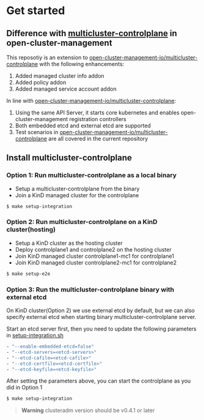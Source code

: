 # Get started

## Difference with [multicluster-controlplane](https://github.com/open-cluster-management-io/multicluster-controlplane) in open-cluster-management

This reposotiy is an extension to [open-cluster-management-io/multicluster-controlplane](https://github.com/open-cluster-management-io/multicluster-controlplane) with the following enhancements:
1. Added managed cluster info addon
2. Added policy addon
3. Added managed service account addon

In line with [open-cluster-management-io/multicluster-controlplane](https://github.com/open-cluster-management-io/multicluster-controlplane):
1. Using the same API Server, it starts core kubernetes and enables open-cluster-management registration controllers
2. Both embedded etcd and external etcd are supported
3. Test scenarios in [open-cluster-management-io/multicluster-controlplane](https://github.com/open-cluster-management-io/multicluster-controlplane) are all covered in the current repository

## Install multicluster-controlplane

### Option 1: Run multicluster-controlplane as a local binary
- Setup a multicluster-controlplane from the binary
- Join a KinD managed cluster for the controlplane
```bash
$ make setup-integration
```

### Option 2: Run multicluster-controlplane on a KinD cluster(hosting)
- Setup a KinD cluster as the hosting cluster
- Deploy controlplane1 and controlplane2 on the hosting cluster
- Join KinD managed cluster controlplane1-mc1 for controlplane1 
- Join KinD managed cluster controlplane2-mc1 for controlplane2
```bash
$ make setup-e2e
```

### Option 3: Run the multicluster-controlplane binary with external etcd
On KinD cluster(Option 2) we use external etcd by default, but we can also specify external etcd when starting binary multicluster-controlplane server.

Start an etcd server first, then you need to update the following parameters in [setup-integration.sh](https://github.com/stolostron/multicluster-controlplane/blob/main/test/scripts/setup-integration.sh)
```bash
- "--enable-embedded-etcd=false"
- "--etcd-servers=<etcd-servers>"
- "--etcd-cafile=<etcd-cafile>"
- "--etcd-certfile=<etcd-certfile>"
- "--etcd-keyfile=<etcd-keyfile>"
```
After setting the parameters above, you can start the controlplane as you did in Option 1
```bash
$ make setup-integration
```

> **Warning**
> clusteradm version should be v0.4.1 or later


